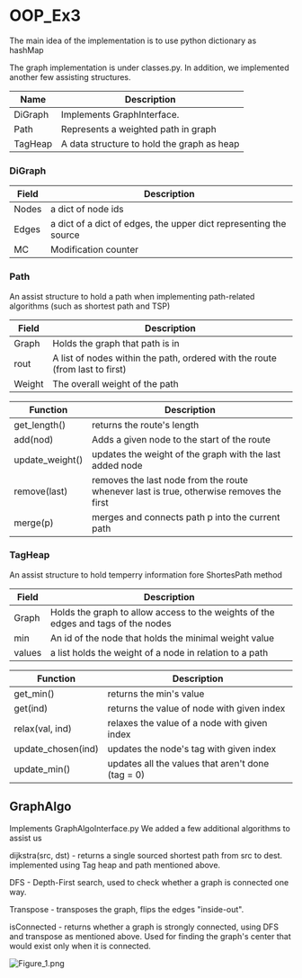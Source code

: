 # OOP_Ex3

The main idea of the implementation is to use python dictionary as hashMap

The graph implementation is under classes.py.
In addition, we implemented another few assisting structures.

Name            |Description
---             | --- |
DiGraph         |Implements GraphInterface.
Path            | Represents a weighted path in graph
TagHeap         | A data structure to hold the graph as heap


### DiGraph
Field|Description
--- | --- |
Nodes| a dict of node ids
Edges| a dict of a dict of edges, the upper dict representing the source
MC| Modification counter

### Path
An assist structure to hold a path when implementing path-related algorithms (such as shortest path and TSP) 

Field|Description
--- | --- |
Graph| Holds the graph that path is in
rout| A list of nodes within the path, ordered with the route (from last to first)
Weight| The overall weight of the path

Function|Description
--- | --- |
get_length()| returns the route's length
add(nod)| Adds a given node to the start of the route
update_weight()| updates the weight of the graph with the last added node
remove(last)| removes the last node from the route whenever last is true, otherwise removes the first
merge(p)| merges and connects path p into the current path

### TagHeap
An assist structure to hold temperry information fore ShortesPath method

Field|Description
--- | --- |
Graph| Holds the graph to allow access to the weights of the edges and tags of the nodes
min| An id of the node that holds the minimal weight value
values| a list holds the weight of a node in relation to a path

Function|Description
--- | --- |
get_min()| returns the min's value
get(ind)| returns the value of node with given index
relax(val, ind)| relaxes the value of a node with given index
update_chosen(ind)| updates the node's tag with given index
update_min()| updates all the values that aren't done (tag = 0)

## GraphAlgo
Implements GraphAlgoInterface.py
We added a few additional algorithms to assist us

dijkstra(src, dst) - returns a single sourced shortest path from src to dest.
implemented using Tag heap and path mentioned above.


DFS -  Depth-First search, used to check whether a graph is connected one way.

Transpose - transposes the graph, flips the edges "inside-out".

isConnected - returns whether a graph is strongly connected, using DFS and transpose as mentioned above.
Used for finding the graph's center that would exist only when it is connected.
 
 
 
 
 ![Figure_1.png](Figure_1.png)








